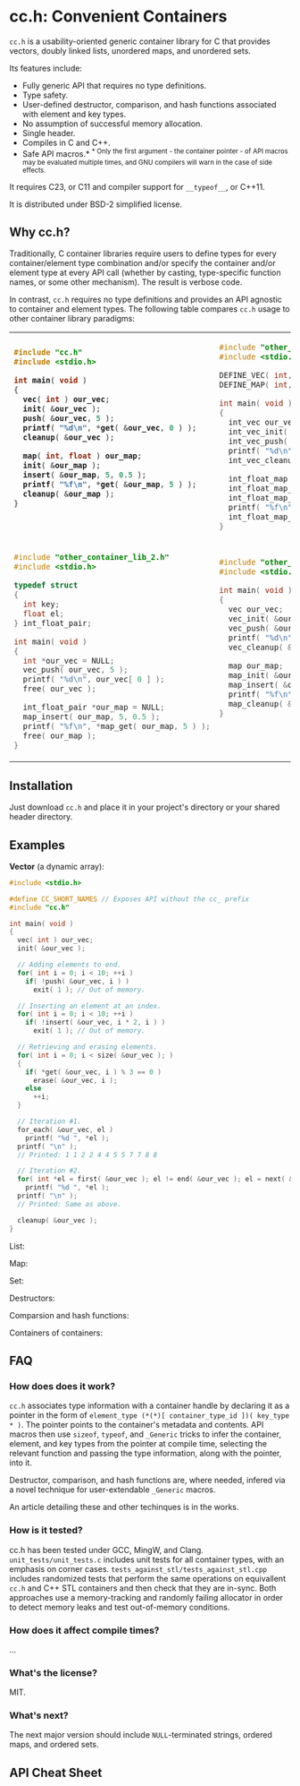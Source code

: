 # cc.h: Convenient Containers

`cc.h` is a usability-oriented generic container library for C that provides vectors, doubly linked lists, unordered maps, and unordered sets.

Its features include:

- Fully generic API that requires no type definitions.
- Type safety.
- User-defined destructor, comparison, and hash functions associated with element and key types.
- No assumption of successful memory allocation.
- Single header.
- Compiles in C and C++.
- Safe API macros.*
<sup>* Only the first argument - the container pointer - of API macros may be evaluated multiple times, and GNU compilers will warn in the case of side effects.</sup>

It requires C23, or C11 and compiler support for `__typeof__`, or C++11.

It is distributed under BSD-2 simplified license.

## Why cc.h?

Traditionally, C container libraries require users to define types for every container/element type combination and/or specify the container and/or element type at every API call (whether by casting, type-specific function names, or some other mechanism). The result is verbose code.

In contrast, `cc.h` requires no type definitions and provides an API agnostic to container and element types. The following table compares `cc.h` usage to other container library paradigms:

<table>
<tr>
</tr>
<tr>
<td><b>

```c
#include "cc.h"
#include <stdio.h>

int main( void )
{
  vec( int ) our_vec;
  init( &our_vec );
  push( &our_vec, 5 );
  printf( "%d\n", *get( &our_vec, 0 ) );
  cleanup( &our_vec );

  map( int, float ) our_map;
  init( &our_map );
  insert( &our_map, 5, 0.5 );
  printf( "%f\n", *get( &our_map, 5 ) );
  cleanup( &our_map );
}




```

</b></td>
<td>

```c
#include "other_container_lib_1.h"
#include <stdio.h>

DEFINE_VEC( int, int_vec )
DEFINE_MAP( int, float, int_float_map )

int main( void )
{
  int_vec our_vec;
  int_vec_init( &our_vec );
  int_vec_push( &our_vec, 5 );
  printf( "%d\n", *int_vec_get( &our_vec, 0 ) );
  int_vec_cleanup( &our_vec );

  int_float_map our_map;
  int_float_map_init( &our_map );
  int_float_map_insert( &our_map, 5, 0.5f );
  printf( "%f\n", *int_float_map_get( &our_map, 5 ) );
  int_float_map_cleanup( &our_map );
}
```

</td>
<tr>
</tr>
<tr>
<td>

```c
#include "other_container_lib_2.h"
#include <stdio.h>

typedef struct
{
  int key;
  float el;
} int_float_pair;

int main( void )
{
  int *our_vec = NULL;
  vec_push( our_vec, 5 );
  printf( "%d\n", our_vec[ 0 ] );
  free( our_vec );

  int_float_pair *our_map = NULL;
  map_insert( our_map, 5, 0.5 );
  printf( "%f\n", *map_get( our_map, 5 ) );
  free( our_map );
}
```

</td>
<td>

```c
#include "other_container_lib_3.h"
#include <stdio.h>

int main( void )
{
  vec our_vec;
  vec_init( &our_vec, sizeof( int ) );
  vec_push( &our_vec, &(int){ 5 } );
  printf( "%d\n", *(int *)vec_get( &our_vec, 0 ) );
  vec_cleanup( &our_vec );

  map our_map;
  map_init( &our_map, sizeof( int ), sizeof( float ) );
  map_insert( &our_map, &(int){ 5 }, &(float){ 0.5f } );
  printf( "%f\n", *(float *)map_get( &our_map, &(int){ 5 } ) );
  map_cleanup( &our_map );
}





```

</td>
</tr>
<table>

## Installation

Just download `cc.h` and place it in your project's directory or your shared header directory.

## Examples

**Vector** (a dynamic array):

```c
#include <stdio.h>

#define CC_SHORT_NAMES // Exposes API without the cc_ prefix
#include "cc.h"

int main( void )
{
  vec( int ) our_vec;
  init( &our_vec );

  // Adding elements to end.
  for( int i = 0; i < 10; ++i )
    if( !push( &our_vec, i ) )
      exit( 1 ); // Out of memory.

  // Inserting an element at an index.
  for( int i = 0; i < 10; ++i )
    if( !insert( &our_vec, i * 2, i ) )
      exit( 1 ); // Out of memory.

  // Retrieving and erasing elements.
  for( int i = 0; i < size( &our_vec ); )
  {
    if( *get( &our_vec, i ) % 3 == 0 )
      erase( &our_vec, i );
    else
      ++i;
  }

  // Iteration #1.
  for_each( &our_vec, el )
    printf( "%d ", *el );
  printf( "\n" );
  // Printed: 1 1 2 2 4 4 5 5 7 7 8 8

  // Iteration #2.
  for( int *el = first( &our_vec ); el != end( &our_vec ); el = next( &our_vec, el ) )
    printf( "%d ", *el );
  printf( "\n" );
  // Printed: Same as above.

  cleanup( &our_vec );
}
```

List:

Map:

Set:

Destructors:

Comparsion and hash functions:

Containers of containers:

## FAQ

### How does does it work?

`cc.h` associates type information with a container handle by declaring it as a pointer in the form of `element_type (*(*)[ container_type_id ])( key_type * )`. The pointer points to the container's metadata and contents. API macros then use `sizeof`, `typeof`, and `_Generic` tricks to infer the container, element, and key types from the pointer at compile time, selecting the relevant function and passing the type information, along with the pointer, into it. 

Destructor, comparison, and hash functions are, where needed, infered via a novel technique for user-extendable `_Generic` macros.

An article detailing these and other techinques is in the works.

### How is it tested?

cc.h has been tested under GCC, MingW, and Clang. `unit_tests/unit_tests.c` includes unit tests for all container types, with an emphasis on corner cases. `tests_against_stl/tests_against_stl.cpp` includes randomized tests that perform the same operations on equivallent `cc.h` and C++ STL containers and then check that they are in-sync. Both approaches use a memory-tracking and randomly failing allocator in order to detect memory leaks and test out-of-memory conditions.

### How does it affect compile times?
    
...

### What's the license?

MIT.

### What's next?

The next major version should include `NULL`-terminated strings, ordered maps, and ordered sets.

## API Cheat Sheet
